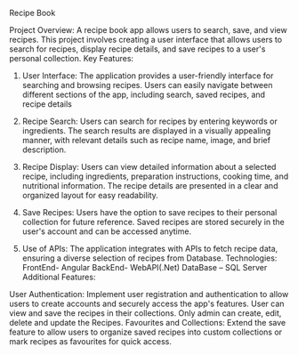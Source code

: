 Recipe Book

Project Overview:
        A recipe book app allows users to search, save, and view recipes. This project involves creating a user interface that allows users to search for recipes, display recipe details, and save recipes to a user's personal collection.
Key Features:

 1. User Interface:  The application provides a user-friendly interface for searching and browsing recipes. Users can easily navigate between different sections of the app, including search, saved recipes, and recipe details

2. Recipe Search: Users can search for recipes by entering keywords or ingredients. The search results are displayed in a visually appealing manner, with relevant details such as recipe name, image, and brief description.

3. Recipe Display: Users can view detailed information about a selected recipe, including ingredients, preparation instructions, cooking time, and nutritional information. The recipe details are presented in a clear and organized layout for easy readability.

4. Save Recipes: Users have the option to save recipes to their personal collection for future reference. Saved recipes are stored securely in the user's account and can be accessed anytime.

5. Use of APIs: The application integrates with APIs to fetch recipe data, ensuring a diverse selection of recipes from Database. 
Technologies:
FrontEnd- Angular
BackEnd- WebAPI(.Net)
DataBase – SQL Server
Additional Features:

User Authentication: Implement user registration and authentication to allow users to create accounts and securely access the app's features. User can view and save the recipes in their collections. Only admin can create, edit, delete and update the Recipes.
Favourites and Collections: Extend the save feature to allow users to organize saved recipes into custom collections or mark recipes as favourites for quick access.
